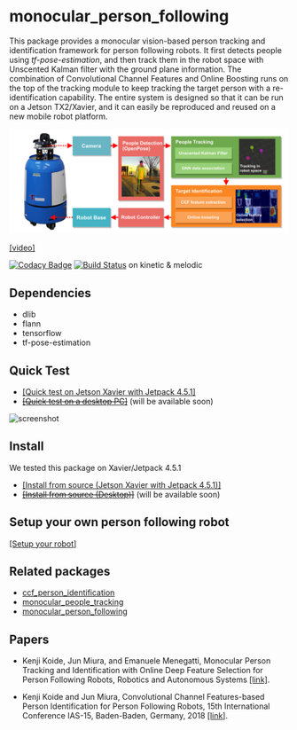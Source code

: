# monocular_person_following

This package provides a monocular vision-based person tracking and identification framework for person following robots. It first detects people using *tf-pose-estimation*, and then track them in the robot space with Unscented Kalman filter with the ground plane information. The combination of Convolutional Channel Features and Online Boosting runs on the top of the tracking module to keep tracking the target person with a re-identification capability. The entire system is designed so that it can be run on a Jetson TX2/Xavier, and it can easily be reproduced and reused on a new mobile robot platform.

![system](data/imgs/system.png)

[[video]](https://www.youtube.com/watch?v=SsIrXxnOgaQ)

[![Codacy Badge](https://api.codacy.com/project/badge/Grade/c7664fce1722461db5ffdc27eae59e9c)](https://www.codacy.com/app/koide3/monocular_person_following?utm_source=github.com&amp;utm_medium=referral&amp;utm_content=koide3/monocular_person_following&amp;utm_campaign=Badge_Grade) [![Build Status](https://travis-ci.org/koide3/monocular_person_following.svg?branch=master)](https://travis-ci.org/koide3/monocular_person_following) on kinetic & melodic

## Dependencies

- dlib
- flann
- tensorflow
- tf-pose-estimation

## Quick Test

- [[Quick test on Jetson Xavier with Jetpack 4.5.1]](https://github.com/koide3/monocular_person_following/wiki/%5BJetpack-4.5%5D-Quick-test-on-Jetson-Xavier-with-USB-cam)
- ~~[[Quick test on a desktop PC]](willbeavailable)~~ (will be available soon)

![screenshot](data/imgs/screenshot.jpg)

## Install

We tested this package on Xavier/Jetpack 4.5.1

- [[Install from source (Jetson Xavier with Jetpack 4.5.1)]](https://github.com/koide3/monocular_person_following/wiki/%5BJetpack-4.5%5D-Install-from-source)
- ~~[[Install from source (Desktop)]](willbeavailablesoon)~~ (will be available soon)


## Setup your own person following robot

[[Setup your robot]](https://github.com/koide3/monocular_person_following/wiki/Setup-your-own-person-following-robot)

## Related packages

- [ccf_person_identification](https://github.com/koide3/ccf_person_identification)
- [monocular_people_tracking](https://github.com/koide3/monocular_people_tracking)
- [monocular_person_following](https://github.com/koide3/monocular_person_following)


## Papers
- Kenji Koide, Jun Miura, and Emanuele Menegatti, Monocular Person Tracking and Identification with Online Deep Feature Selection for Person Following Robots, Robotics and Autonomous Systems [[link]](https://www.researchgate.net/publication/336871285_Monocular_Person_Tracking_and_Identification_with_On-line_Deep_Feature_Selection_for_Person_Following_Robots).


- Kenji Koide and Jun Miura, Convolutional Channel Features-based Person Identification for Person Following Robots, 15th International Conference IAS-15, Baden-Baden, Germany, 2018 [[link]](https://www.researchgate.net/publication/325854919_Convolutional_Channel_Features-Based_Person_Identification_for_Person_Following_Robots_Proceedings_of_the_15th_International_Conference_IAS-15).
